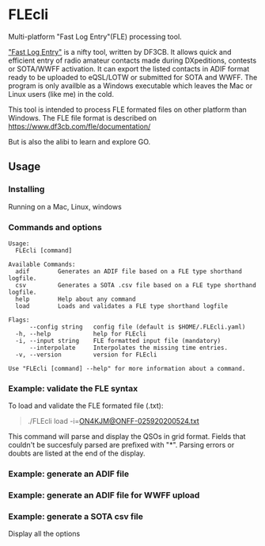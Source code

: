 # FLEcli
Multi-platform "Fast Log Entry"(FLE) processing tool.

["Fast Log Entry"](https://www.df3cb.com/fle/) is a nifty tool, written by DF3CB. It allows quick and efficient entry of radio amateur contacts made during DXpeditions, contests or SOTA/WWFF activation. It can export the listed contacts in ADIF format ready to be uploaded to eQSL/LOTW or submitted for SOTA and WWFF. The program is only availble as a Windows executable which leaves the Mac or Linux users (like me) in the cold.

This tool is intended to process FLE formated files on other platform than Windows. The FLE file format is described on https://www.df3cb.com/fle/documentation/

But is also the alibi to learn and explore GO.

## Usage

### Installing
Running on a Mac, Linux, windows

### Commands and options

```
Usage:
  FLEcli [command]

Available Commands:
  adif        Generates an ADIF file based on a FLE type shorthand logfile.
  csv         Generates a SOTA .csv file based on a FLE type shorthand logfile.
  help        Help about any command
  load        Loads and validates a FLE type shorthand logfile

Flags:
      --config string   config file (default is $HOME/.FLEcli.yaml)
  -h, --help            help for FLEcli
  -i, --input string    FLE formatted input file (mandatory)
      --interpolate     Interpolates the missing time entries.
  -v, --version         version for FLEcli

Use "FLEcli [command] --help" for more information about a command.
````

### Example: validate the FLE syntax

To load and validate the FLE formated file (.txt):

>./FLEcli load -i=ON4KJM@ONFF-025920200524.txt

This command will parse and display the QSOs in grid format. 
Fields that couldn't be succesfuly parsed are prefixed with "*". 
Parsing errors or doubts are listed at the end of the display.


### Example: generate an ADIF file
### Example: generate an ADIF file for WWFF upload
### Example: generate a SOTA csv file

Display all the options
